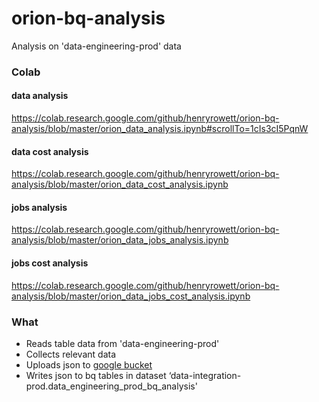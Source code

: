 # orion-bq-analysis
Analysis on 'data-engineering-prod' data

### Colab
#### data analysis
https://colab.research.google.com/github/henryrowett/orion-bq-analysis/blob/master/orion_data_analysis.ipynb#scrollTo=1cIs3cI5PqnW
#### data cost analysis
https://colab.research.google.com/github/henryrowett/orion-bq-analysis/blob/master/orion_data_cost_analysis.ipynb
#### jobs analysis
https://colab.research.google.com/github/henryrowett/orion-bq-analysis/blob/master/orion_data_jobs_analysis.ipynb
#### jobs cost analysis
https://colab.research.google.com/github/henryrowett/orion-bq-analysis/blob/master/orion_data_jobs_cost_analysis.ipynb

### What 
- Reads table data from 'data-engineering-prod'
- Collects relevant data
- Uploads json to [google bucket](https://console.cloud.google.com/storage/browser/data-engineering-prod-bq-analysis;tab=objects?forceOnBucketsSortingFiltering=false&project=data-integration-prod&supportedpurview=project&prefix=&forceOnObjectsSortingFiltering=false)
- Writes json to bq tables in dataset ‘data-integration-prod.data_engineering_prod_bq_analysis'

